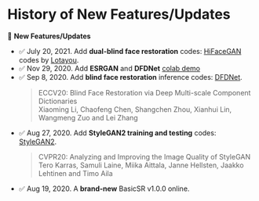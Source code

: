 # History of New Features/Updates

:triangular_flag_on_post: **New Features/Updates**

- :white_check_mark: July 20, 2021. Add **dual-blind face restoration** codes: [HiFaceGAN](https://github.com/Lotayou/Face-Renovation) codes by [Lotayou](https://lotayou.github.io/).
- :white_check_mark: Nov 29, 2020. Add **ESRGAN** and **DFDNet** [colab demo](../colab)
- :white_check_mark: Sep 8, 2020. Add **blind face restoration** inference codes: [DFDNet](https://github.com/csxmli2016/DFDNet).
    > ECCV20: Blind Face Restoration via Deep Multi-scale Component Dictionaries <br>
    > Xiaoming Li, Chaofeng Chen, Shangchen Zhou, Xianhui Lin, Wangmeng Zuo and Lei Zhang
- :white_check_mark: Aug 27, 2020. Add **StyleGAN2 training and testing** codes: [StyleGAN2](https://github.com/rosinality/stylegan2-pytorch).
    > CVPR20: Analyzing and Improving the Image Quality of StyleGAN <br>
    > Tero Karras, Samuli Laine, Miika Aittala, Janne Hellsten, Jaakko Lehtinen and Timo Aila
- :white_check_mark: Aug 19, 2020. A **brand-new** BasicSR v1.0.0 online.
